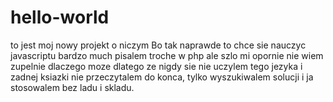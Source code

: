 # hello-world
to jest moj nowy projekt o niczym 
Bo tak naprawde to chce sie nauczyc javascriptu bardzo much 
pisalem troche w php ale szlo mi opornie nie wiem zupelnie dlaczego moze dlatego ze nigdy sie nie uczylem tego jezyka i zadnej ksiazki nie przeczytalem do konca, tylko wyszukiwalem solucji i ja stosowalem bez ladu i skladu. 
